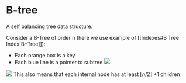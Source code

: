 # B-tree
A self balancing tree data structure.

Consider a B-Tree of order n (here we use example of [[Indexes#B Tree Index|B+Tree]]):
- Each orange box is a key
- Each blue line is a pointer to subtree
![](https://i.imgur.com/1jSNPRN.png)

![](https://i.imgur.com/gYfysVX.png)
This also means that each internal node has  at least $\lfloor{n/2}\rfloor$ +1 children 